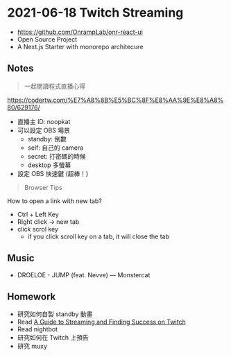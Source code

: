 # 2021-06-18 Twitch Streaming

- https://github.com/OnrampLab/onr-react-ui
- Open Source Project
- A Next.js Starter with monorepo architecure

## Notes

> 一起閱讀程式直播心得

https://codertw.com/%E7%A8%8B%E5%BC%8F%E8%AA%9E%E8%A8%80/629176/

- 直播主 ID: noopkat
- 可以設定 OBS 場景
  - standby: 倒數
  - self: 自己的 camera
  - secret: 打密碼的時候
  - desktop 多螢幕
- 設定 OBS 快速鍵 (超棒！)

> Browser Tips

How to open a link with new tab?

- Ctrl + Left Key
- Right click -> new tab
- click scrol key
  - if you click scroll key on a tab, it will close the tab

## Music

- DROELOE - JUMP (feat. Nevve) — Monstercat

## Homework

- 研究如何自製 standby 動畫
- Read [A Guide to Streaming and Finding Success on Twitch](https://www.reddit.com/r/Twitch/comments/4eyva6/a_guide_to_streaming_and_finding_success_on_twitch/)
- Read nightbot
- 研究如何在 Twitch 上預告
- 研究 muxy